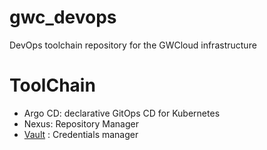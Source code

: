 # gwc_devops
DevOps toolchain repository for the GWCloud infrastructure

# ToolChain
- Argo CD: declarative GitOps CD for Kubernetes
- Nexus: Repository Manager
- [Vault](./docs/VAULT.md) : Credentials manager
